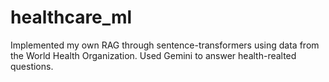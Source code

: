 # healthcare_ml
Implemented my own RAG through sentence-transformers using data from the World Health Organization. Used Gemini to answer health-realted questions. 
